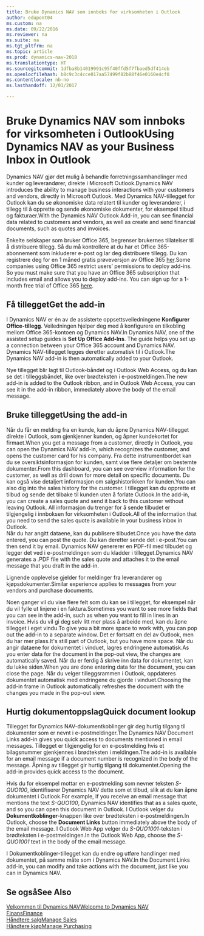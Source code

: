 ```yaml
---
title: Bruke Dynamics NAV som innboks for virksomheten i Outlook
author: edupont04
ms.custom: na
ms.date: 09/22/2016
ms.reviewer: na
ms.suite: na
ms.tgt_pltfrm: na
ms.topic: article
ms.prod: dynamics-nav-2018
ms.translationtype: HT
ms.sourcegitcommit: 1dfba8b14019991c95f40ffd5f7fbaed5df414eb
ms.openlocfilehash: b8c9c3c4cce017aa57499f82b88f46e0160e4cf0
ms.contentlocale: nb-no
ms.lasthandoff: 12/01/2017

---
```


# <a name="using-dynamics-nav-as-your-business-inbox-in-outlook"></a><span data-ttu-id="5f49d-102">Bruke Dynamics NAV som innboks for virksomheten i Outlook</span><span class="sxs-lookup"><span data-stu-id="5f49d-102">Using Dynamics NAV as your Business Inbox in Outlook</span></span>
<span data-ttu-id="5f49d-103">Dynamics NAV gjør det mulig å behandle forretningssamhandlinger med kunder og leverandører, direkte i Microsoft Outlook.</span><span class="sxs-lookup"><span data-stu-id="5f49d-103">Dynamics NAV introduces the ability to manage business interactions with your customers and vendors, directly in Microsoft Outlook.</span></span> <span data-ttu-id="5f49d-104">Med Dynamics NAV-tillegget for Outlook kan du se økonomiske data relatert til kunder og leverandører, i tillegg til å opprette og sende økonomiske dokumenter, for eksempel tilbud og fakturaer.</span><span class="sxs-lookup"><span data-stu-id="5f49d-104">With the Dynamics NAV Outlook Add-in, you can see financial data related to customers and vendors, as well as create and send financial documents, such as quotes and invoices.</span></span>  

<span data-ttu-id="5f49d-105">Enkelte selskaper som bruker Office 365, begrenser brukernes tillatelser til å distribuere tillegg. Så du må kontrollere at du har et Office 365-abonnement som inkluderer e-post og lar deg distribuere tillegg. Du kan registrere deg for en 1 måned gratis prøveversjon av Office 365 [her](https://products.office.com/try).</span><span class="sxs-lookup"><span data-stu-id="5f49d-105">Some companies using Office 365 restrict users’ permissions to deploy add-ins. So you must make sure that you have an Office 365 subscription that includes email and allows you to deploy add-ins. You can sign up for a 1-month free trial of Office 365 [here](https://products.office.com/try).</span></span>  

## <a name="get-the-add-in"></a><span data-ttu-id="5f49d-106">Få tillegget</span><span class="sxs-lookup"><span data-stu-id="5f49d-106">Get the add-in</span></span>
<span data-ttu-id="5f49d-107">I Dynamics NAV er én av de assisterte oppsettsveiledningene **Konfigurer Office-tillegg**. Veiledningen hjelper deg med å konfigurere en tilkobling mellom Office 365-kontoen og Dynamics NAV.</span><span class="sxs-lookup"><span data-stu-id="5f49d-107">In Dynamics NAV, one of the assisted setup guides is **Set Up Office Add-Ins**. The guide helps you  set up a connection between your Office 365 account and Dynamics NAV.</span></span> <span data-ttu-id="5f49d-108">Dynamics NAV-tillegget legges deretter automatisk til i Outlook.</span><span class="sxs-lookup"><span data-stu-id="5f49d-108">The Dynamics NAV add-in is then automatically added to your Outlook.</span></span>  

<span data-ttu-id="5f49d-109">Nye tillegget blir lagt til Outlook-båndet og i Outlook Web Access, og du kan se det i tilleggsbåndet, like over brødteksten i e-postmeldingen.</span><span class="sxs-lookup"><span data-stu-id="5f49d-109">The new add-in is added to the Outlook ribbon, and in Outlook Web Access, you can see it in the add-in ribbon, immediately above the body of the email message.</span></span>  

## <a name="using-the-add-in"></a><span data-ttu-id="5f49d-110">Bruke tillegget</span><span class="sxs-lookup"><span data-stu-id="5f49d-110">Using the add-in</span></span>
<span data-ttu-id="5f49d-111">Når du får en melding fra en kunde, kan du åpne Dynamics NAV-tillegget direkte i Outlook, som gjenkjenner kunden, og åpner kundekortet for firmaet.</span><span class="sxs-lookup"><span data-stu-id="5f49d-111">When you get a message from a customer, directly in Outlook, you can open the Dynamics NAV add-in, which recognizes the customer, and opens the customer card for his company.</span></span> <span data-ttu-id="5f49d-112">Fra dette instrumentbordet kan du se oversiktsinformasjon for kunden, samt vise flere detaljer om bestemte dokumenter.</span><span class="sxs-lookup"><span data-stu-id="5f49d-112">From this dashboard, you can see overview information for the customer, as well as drill down for more detail on specific documents.</span></span> <span data-ttu-id="5f49d-113">Du kan også vise detaljert informasjon om salgshistorikken for kunden.</span><span class="sxs-lookup"><span data-stu-id="5f49d-113">You can also dig into the sales history for the customer.</span></span>
<span data-ttu-id="5f49d-114">I tillegget kan du opprette et tilbud og sende det tilbake til kunden uten å forlate Outlook.</span><span class="sxs-lookup"><span data-stu-id="5f49d-114">In the add-in, you can create a sales quote and send it back to this customer without leaving Outlook.</span></span> <span data-ttu-id="5f49d-115">All informasjon du trenger for å sende tilbudet er tilgjengelig i innboksen for virksomheten i Outlook.</span><span class="sxs-lookup"><span data-stu-id="5f49d-115">All of the information that you need to send the sales quote is available in your business inbox in Outlook.</span></span>  
<span data-ttu-id="5f49d-116">Når du har angitt dataene, kan du publisere tilbudet.</span><span class="sxs-lookup"><span data-stu-id="5f49d-116">Once you have the data entered, you can post the quote.</span></span> <span data-ttu-id="5f49d-117">Du kan deretter sende det i e-post.</span><span class="sxs-lookup"><span data-stu-id="5f49d-117">You can then send it by email.</span></span> <span data-ttu-id="5f49d-118">Dynamics NAV genererer en PDF-fil med tilbudet og legger det ved i e-postmeldingen som du kladder i tillegget.</span><span class="sxs-lookup"><span data-stu-id="5f49d-118">Dynamics NAV generates a .PDF file with the sales quote and attaches it to the email message that you draft in the add-in.</span></span>  

<span data-ttu-id="5f49d-119">Lignende opplevelse gjelder for meldinger fra leverandører og kjøpsdokumenter.</span><span class="sxs-lookup"><span data-stu-id="5f49d-119">Similar experience applies to messages from your vendors and purchase documents.</span></span>  

<span data-ttu-id="5f49d-120">Noen ganger vil du vise flere felt som du kan se i tillegget, for eksempel når du vil fylle ut linjene i en faktura.</span><span class="sxs-lookup"><span data-stu-id="5f49d-120">Sometimes you want to see more fields that you can see in the add-in, such as when you want to fill in lines in an invoice.</span></span> <span data-ttu-id="5f49d-121">Hvis du vil gi deg selv litt mer plass å arbeide med, kan du åpne tillegget i eget vindu.</span><span class="sxs-lookup"><span data-stu-id="5f49d-121">To give you a bit more space to work with, you can pop out the add-in to a separate window.</span></span> <span data-ttu-id="5f49d-122">Det er fortsatt en del av Outlook, men du har mer plass.</span><span class="sxs-lookup"><span data-stu-id="5f49d-122">It's still part of Outlook, but you have more space.</span></span> <span data-ttu-id="5f49d-123">Når du angir dataene for dokumentet i vinduet, lagres endringene automatisk.</span><span class="sxs-lookup"><span data-stu-id="5f49d-123">As you enter data for the document in the pop-out view, the changes are automatically saved.</span></span> <span data-ttu-id="5f49d-124">Når du er ferdig å skrive inn data for dokumentet, kan du lukke siden.</span><span class="sxs-lookup"><span data-stu-id="5f49d-124">When you are done entering data for the document, you can close the page.</span></span> <span data-ttu-id="5f49d-125">Når du velger tilleggsrammen i Outlook, oppdateres dokumentet automatisk med endringene du gjorde i vinduet.</span><span class="sxs-lookup"><span data-stu-id="5f49d-125">Choosing the add-in frame in Outlook automatically refreshes the document with the changes you made in the pop-out view.</span></span>  

## <a name="quick-document-lookup"></a><span data-ttu-id="5f49d-126">Hurtig dokumentoppslag</span><span class="sxs-lookup"><span data-stu-id="5f49d-126">Quick document lookup</span></span>
<span data-ttu-id="5f49d-127">Tillegget for Dynamics NAV-dokumentkoblinger gir deg hurtig tilgang til dokumenter som er nevnt i e-postmeldinger.</span><span class="sxs-lookup"><span data-stu-id="5f49d-127">The Dynamics NAV Document Links add-in gives you quick access to documents mentioned in email messages.</span></span> <span data-ttu-id="5f49d-128">Tillegget er tilgjengelig for en e-postmelding hvis et bilagsnummer gjenkjennes i brødteksten i meldingen.</span><span class="sxs-lookup"><span data-stu-id="5f49d-128">The add-in is available for an email message if a document number is recognized in the body of the message.</span></span> <span data-ttu-id="5f49d-129">Åpning av tillegget gir hurtig tilgang til dokumentet.</span><span class="sxs-lookup"><span data-stu-id="5f49d-129">Opening the add-in provides quick access to the document.</span></span>  

<span data-ttu-id="5f49d-130">Hvis du for eksempel mottar en e-postmelding som nevner teksten *S-QUO100*, identifiserer Dynamics NAV dette som et tilbud, slik at du kan åpne dokumentet i Outlook.</span><span class="sxs-lookup"><span data-stu-id="5f49d-130">For example, if you receive an email message that mentions the text *S-QUO100*, Dynamics NAV identifies that as a sales quote, and so you can open this document in Outlook.</span></span> <span data-ttu-id="5f49d-131">I Outlook velger du **Dokumentkoblinger**-knappen like over brødteksten i e-postmeldingen.</span><span class="sxs-lookup"><span data-stu-id="5f49d-131">In Outlook, choose the **Document Links** button immediately above the body of the email message.</span></span> <span data-ttu-id="5f49d-132">I Outlook Web App velger du *S-QUO1001*-teksten i brødteksten i e-postmeldingen.</span><span class="sxs-lookup"><span data-stu-id="5f49d-132">In the Outlook Web App, choose the *S-QUO1001* text in the body of the email message.</span></span>  

<span data-ttu-id="5f49d-133">I Dokumentkoblinger-tillegget kan du endre og utføre handlinger med dokumentet, på samme måte som i Dynamics NAV.</span><span class="sxs-lookup"><span data-stu-id="5f49d-133">In the Document Links add-in, you can modify and take actions with the document, just like you can in Dynamics NAV.</span></span>

## <a name="see-also"></a><span data-ttu-id="5f49d-134">Se også</span><span class="sxs-lookup"><span data-stu-id="5f49d-134">See Also</span></span>
[<span data-ttu-id="5f49d-135">Velkommen til Dynamics NAV</span><span class="sxs-lookup"><span data-stu-id="5f49d-135">Welcome to Dynamics NAV</span></span>](across-get-started.md)  
[<span data-ttu-id="5f49d-136">Finans</span><span class="sxs-lookup"><span data-stu-id="5f49d-136">Finance</span></span>](finance.md)  
[<span data-ttu-id="5f49d-137">Håndtere salg</span><span class="sxs-lookup"><span data-stu-id="5f49d-137">Manage Sales</span></span>](sales-manage-sales.md)  
[<span data-ttu-id="5f49d-138">Håndtere kjøp</span><span class="sxs-lookup"><span data-stu-id="5f49d-138">Manage Purchasing</span></span>](purchasing-manage-purchasing.md)  

